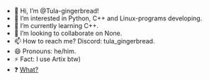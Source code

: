 - 👋 Hi, I’m @Tula-gingerbread!
- 👀 I’m interested in Python, C++ and Linux-programs developing.
- 🌱 I’m currently learning C++.
- 💞️ I’m looking to collaborate on None.
- 📫 How to reach me? Discord: tula_gingerbread.
- 😄 Pronouns: he/him.
- ⚡ Fact: I use Artix btw)
- ❓ [What?](https://tula-gingerbread.github.io/Tula-gingerbread/index.html)

<!---
Tula-gingerbread/Tula-gingerbread is a ✨ special ✨ repository because its `README.md` (this file) appears on your GitHub profile.
You can click the Preview link to take a look at your changes.
--->
